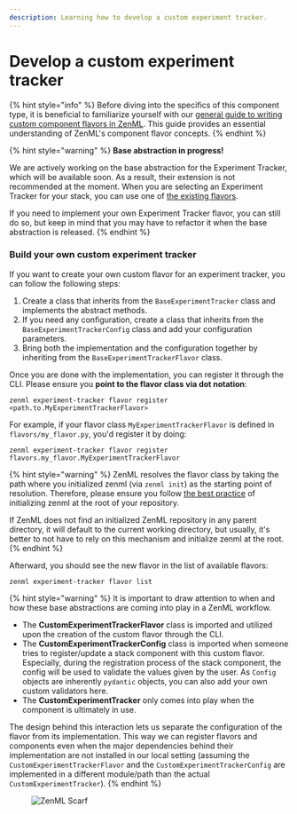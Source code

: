```yaml
---
description: Learning how to develop a custom experiment tracker.
---
```


# Develop a custom experiment tracker

{% hint style="info" %}
Before diving into the specifics of this component type, it is beneficial to familiarize yourself with our [general guide to writing custom component flavors in ZenML](https://github.com/zenml-io/zenml/blob/feature/gro-1047-docs/docs/how-to/stack-deployment/implement-a-custom-stack-component.md). This guide provides an essential understanding of ZenML's component flavor concepts.
{% endhint %}

{% hint style="warning" %}
**Base abstraction in progress!**

We are actively working on the base abstraction for the Experiment Tracker, which will be available soon. As a result, their extension is not recommended at the moment. When you are selecting an Experiment Tracker for your stack, you can use one of [the existing flavors](../experiment-trackers/README.md#experiment-tracker-flavors).

If you need to implement your own Experiment Tracker flavor, you can still do so, but keep in mind that you may have to refactor it when the base abstraction is released.
{% endhint %}

### Build your own custom experiment tracker

If you want to create your own custom flavor for an experiment tracker, you can follow the following steps:

1. Create a class that inherits from the `BaseExperimentTracker` class and implements the abstract methods.
2. If you need any configuration, create a class that inherits from the `BaseExperimentTrackerConfig` class and add your configuration parameters.
3. Bring both the implementation and the configuration together by inheriting from the `BaseExperimentTrackerFlavor` class.

Once you are done with the implementation, you can register it through the CLI. Please ensure you **point to the flavor class via dot notation**:

```shell
zenml experiment-tracker flavor register <path.to.MyExperimentTrackerFlavor>
```

For example, if your flavor class `MyExperimentTrackerFlavor` is defined in `flavors/my_flavor.py`, you'd register it by doing:

```shell
zenml experiment-tracker flavor register flavors.my_flavor.MyExperimentTrackerFlavor
```

{% hint style="warning" %}
ZenML resolves the flavor class by taking the path where you initialized zenml (via `zenml init`) as the starting point of resolution. Therefore, please ensure you follow [the best practice](https://github.com/zenml-io/zenml/blob/feature/gro-1047-docs/docs/how-to/setting-up-a-project-repository/best-practices.md) of initializing zenml at the root of your repository.

If ZenML does not find an initialized ZenML repository in any parent directory, it will default to the current working directory, but usually, it's better to not have to rely on this mechanism and initialize zenml at the root.
{% endhint %}

Afterward, you should see the new flavor in the list of available flavors:

```shell
zenml experiment-tracker flavor list
```

{% hint style="warning" %}
It is important to draw attention to when and how these base abstractions are coming into play in a ZenML workflow.

* The **CustomExperimentTrackerFlavor** class is imported and utilized upon the creation of the custom flavor through the CLI.
* The **CustomExperimentTrackerConfig** class is imported when someone tries to register/update a stack component with this custom flavor. Especially, during the registration process of the stack component, the config will be used to validate the values given by the user. As `Config` objects are inherently `pydantic` objects, you can also add your own custom validators here.
* The **CustomExperimentTracker** only comes into play when the component is ultimately in use.

The design behind this interaction lets us separate the configuration of the flavor from its implementation. This way we can register flavors and components even when the major dependencies behind their implementation are not installed in our local setting (assuming the `CustomExperimentTrackerFlavor` and the `CustomExperimentTrackerConfig` are implemented in a different module/path than the actual `CustomExperimentTracker`).
{% endhint %}

<figure><img src="https://static.scarf.sh/a.png?x-pxid=f0b4f458-0a54-4fcd-aa95-d5ee424815bc" alt="ZenML Scarf"><figcaption></figcaption></figure>
